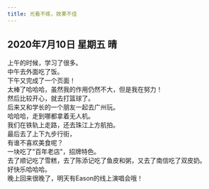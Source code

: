 ```yaml
---
title: 光看不练，效果不佳
---
```

## 2020年7月10日 星期五 晴
上午的时候，学习了很多。  
中午去外面吃了饭。  
下午又完成了一个页面！  
太棒了哈哈哈，虽然我的作用仍然不大，但是我在努力！  
然后比较开心，就去打篮球了。  
后来又和学长的一个朋友一起去广州玩。  
哈哈哈，走到哪都拿着无人机。  
我们在铁轨上走路，还去珠江上方航拍。  
最后去了上下九步行街，  
有谁不喜欢美食呢？  
一块吃了"百年老店"，招牌特色。  
去了顺记吃了雪糕，去了陈添记吃了鱼皮和粥，又去了南信吃了双皮奶。  
好快乐哈哈哈。  
晚上回来很晚了，明天有Eason的线上演唱会哦！  
